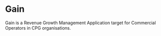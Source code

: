 
# Gain

Gain is a Revenue Growth Management Application target for Commercial Operators in CPG organisations.

